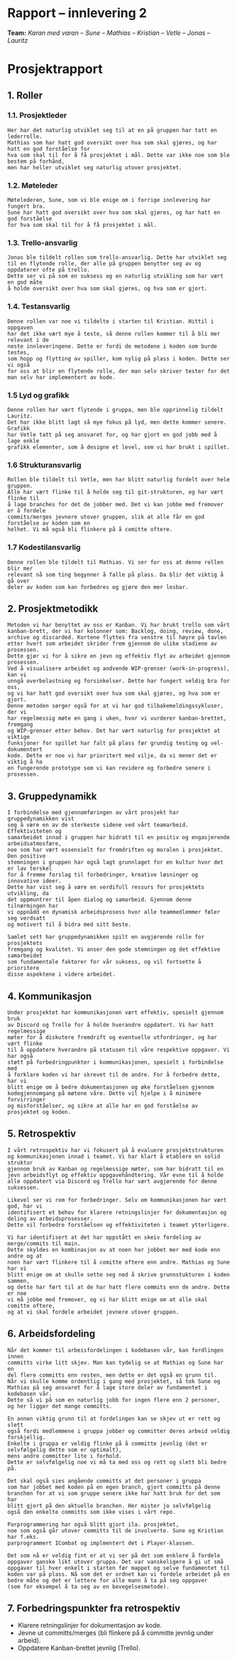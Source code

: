 # Rapport – innlevering 2
**Team:** *Karan med varan* – *Sune* – *Mathias* – *Kristian* – *Vetle* – *Jonas* – *Lauritz*


# Prosjektrapport

## 1. Roller

### 1.1. Prosjektleder
    Her har det naturlig utviklet seg til at en på gruppen har tatt en lederrolle. 
    Mathias som har hatt god oversikt over hva som skal gjøres, og har hatt en god forståelse for 
    hva som skal til for å få prosjektet i mål. Dette var ikke noe som ble bestem på forhånd, 
    men har heller utviklet seg naturlig utover prosjektet.

### 1.2. Møteleder
    Møtelederen, Sune, som vi ble enige om i forrige innlevering har fungert bra.
    Sune har hatt god oversikt over hva som skal gjøres, og har hatt en god forståelse
    for hva som skal til for å få prosjektet i mål. 

### 1.3. Trello-ansvarlig
    Jonas ble tildelt rollen som trello-ansvarlig. Dette har utviklet seg 
    til en flytende rolle, der alle på gruppen benytter seg av og oppdaterer ofte på trello. 
    Dette ser vi på som en suksess og en naturlig utvikling som har vært en god måte
    å holde oversikt over hva som skal gjøres, og hva som er gjort.


### 1.4. Testansvarlig
    Denne rollen var noe vi tildelte i starten til Kristian. Hittil i oppgaven
    har det ikke vært mye å teste, så denne rollen kommer til å bli mer relevant i de 
    neste innleveringene. Dette er fordi de metodene i koden som burde testes, 
    som hopp og flytting av spiller, kom nylig på plass i koden. Dette ser vi også 
    for oss at blir en flytende rolle, der man selv skriver tester for det man selv har implementert av kode.

### 1.5 Lyd og grafikk
    Denne rollen har vært flytende i gruppa, men ble opprinnelig tildelt Lauritz. 
    Det har ikke blitt lagt så mye fokus på lyd, men dette kommer senere. Grafikk 
    har Vetle tatt på seg ansvaret for, og har gjort en god jobb med å lage enkle 
    grafikk elementer, som å designe et level, som vi har brukt i spillet.

### 1.6 Strukturansvarlig
    Rollen ble tildelt til Vetle, men har blitt naturlig fordelt over hele gruppen. 
    Alle har vært flinke til å holde seg til git-strukturen, og har vært flinke til 
    å lage branches for det de jobber med. Det vi kan jobbe med fremover er å fordele 
    commits/merges jevnere utover gruppen, slik at alle får en god forståelse av koden som en 
    helhet. Vi må også bli flinkere på å comitte oftere.

### 1.7 Kodestilansvarlig
    Denne rollen ble tildelt til Mathias. Vi ser for oss at denne rollen blir mer 
    relevant nå som ting begynner å falle på plass. Da blir det viktig å gå over 
    deler av koden som kan forbedres og gjøre den mer lesbar. 
    
## 2. Prosjektmetodikk
    Metoden vi har benyttet av oss er Kanban. Vi har brukt trello som vårt 
    kanban-brett, der vi har kolonner som: Backlog, doing, review, done, 
    archive og discarded. Kortene flyttes fra venstre til høyre på tavlen 
    etter hvert som arbeidet skrider frem gjennom de ulike stadiene av prosessen. 
    Dette gjør vi for å sikre en jevn og effektiv flyt av arbeidet gjennom prosessen. 
    Ved å visualisere arbeidet og andvende WIP-grenser (work-in-progress), kan vi 
    unngå overbelastning og forsinkelser. Dette har fungert veldig bra for oss, 
    og vi har hatt god oversikt over hva som skal gjøres, og hva som er gjort. 
    Denne metoden sørger også for at vi har god tilbakemeldingssykluser, der vi 
    har regelmessig møte en gang i uken, hvor vi vurderer kanban-brettet, fremgang 
    og WIP-grenser etter behov. Det har vært naturlig for prosjektet at viktige 
    funksjoner for spillet har falt på plass før grundig testing og vel-dokumentert 
    kode. Dette er noe vi har prioritert med vilje, da vi mener det er viktig å ha 
    en fungerende prototype som vi kan revidere og forbedre senere i prosessen.  

## 3. Gruppedynamikk
    I forbindelse med gjennomføringen av vårt prosjekt har gruppedynamikken vist 
    seg å være en av de sterkeste sidene ved vårt teamarbeid. Effektiviteten og 
    samarbeidet innad i gruppen har bidratt til en positiv og engasjerende arbeidsatmosfære, 
    noe som har vært essensielt for fremdriften og moralen i prosjektet. Den positive 
    stemningen i gruppen har også lagt grunnlaget for en kultur hvor det er lav terskel 
    for å fremme forslag til forbedringer, kreative løsninger og innovative ideer. 
    Dette har vist seg å være en verdifull ressurs for prosjektets utvikling, da 
    det oppmuntrer til åpen dialog og samarbeid. Gjennom denne tilnærmingen har 
    vi oppnådd en dynamisk arbeidsprosess hvor alle teammedlemmer føler seg verdsatt 
    og motivert til å bidra med sitt beste.

    Samlet sett har gruppedynamikken spilt en avgjørende rolle for prosjektets 
    fremgang og kvalitet. Vi anser den gode stemningen og det effektive samarbeidet 
    som fundamentale faktorer for vår suksess, og vil fortsette å prioritere 
    disse aspektene i videre arbeidet.

## 4. Kommunikasjon
    Under prosjektet har kommunikasjonen vært effektiv, spesielt gjennom bruk 
    av Discord og Trello for å holde hverandre oppdatert. Vi har hatt regelmessige 
    møter for å diskutere fremdrift og eventuelle utfordringer, og har vært flinke 
    til å oppdatere hverandre på statusen til våre respektive oppgaver. Vi har også 
    støtt på forbedringpunkter i kommunikasjonen, spesielt i forbindelse med
    å forklare koden vi har skrevet til de andre. For å forbedre dette, har vi 
    blitt enige om å bedre dokumentasjonen og øke forståelsen gjennom 
    kodegjennomgang på møtene våre. Dette vil hjelpe i å minimere forvirringer 
    og misforståelser, og sikre at alle har en god forståelse av prosjektet og koden.

## 5. Retrospektiv
    I vårt retrospektiv har vi fokusert på å evaluere prosjektstrukturen 
    og kommunikasjonen innad i teamet. Vi har klart å etablere en solid struktur 
    gjennom bruk av Kanban og regelmessige møter, som har bidratt til en 
    jevn arbeidsflyt og effektiv oppgavehåndtering. Vår evne til å holde 
    alle oppdatert via Discord og Trello har vært avgjørende for denne suksessen.

    Likevel ser vi rom for forbedringer. Selv om kommunikasjonen har vært god, har vi 
    identifisert et behov for klarere retningslinjer for dokumentasjon og deling av arbeidsprosesser. 
    Dette vil forbedre forståelsen og effektiviteten i teamet ytterligere.
    
    Vi har identifisert at det har oppstått en skeiv fordeling av merge/commits til main. 
    Dette skyldes en kombinasjon av at noen har jobbet mer med kode enn andre og at 
    noen har vært flinkere til å comitte oftere enn andre. Mathias og Sune har vi 
    blitt enige om at skulle sette seg ned å skrive grunnstukturen i koden sammen, 
    og dette har ført til at de har hatt flere commits enn de andre. Dette er noe 
    vi må jobbe med fremover, og vi har blitt enige om at alle skal comitte oftere, 
    og at vi skal fordele arbeidet jevnere utover gruppen.
    
## 6. Arbeidsfordeling

    Når det kommer til arbeisfordelingen i kodebasen vår, kan fordlingen innen 
    committs virke litt skjev. Man kan tydelig se at Mathias og Sune har en 
    del flere committs enn resten, men dette er det også en grunn til. 
    Når vi skulle komme ordentlig i gang med prosjektet, så tok Sune og 
    Mathias på seg ansvaret for å lage store deler av fundamentet i kodebasen vår. 
    Dette så vi på som en naturlig jobb for ingen flere enn 2 personer, 
    og her ligger det mange committs. 

    En annen viktig grunn til at fordelingen kan se skjev ut er rett og slett 
    også fordi medlemmene i gruppa jobber og committer deres arbeid veldig forskjellig. 
    Enkelte i gruppa er veldig flinke på å committe jevnlig (det er selvfølgelig dette som er optimalt), 
    mens andre committer lite i forhold. 
    Dette er selvfølgelig noe vi må ta med oss og rett og slett bli bedre på. 

    Det skal også sies angående committs at det personer i gruppa 
    som har jobbet med koden på en egen branch, gjort committs på denne 
    branchen for at vi som gruppe senere ikke har hatt bruk for det som har 
    blitt gjort på den aktuelle branchen. Her mister jo selvfølgelig 
    også den enkelte committs som ikke vises i vårt repo. 

    Parprogrammering har også blitt gjort ila. prosjektet, 
    noe som også går utover committs til de involverte. Sune og Kristian har f.eks. 
    parprogrammert ICombat og implmentert det i Player-klassen. 

    Det som nå er veldig fint er at vi ser på det som enklere å fordele 
    oppgaver ganske likt utover gruppa. Det var vanskeligere å gi ut små 
    oppgaver til hver enkelt i starten før mappet og selve fundamentet til 
    koden var på plass. Nå som det er ordnet kan vi fordele arbeidet på en 
    bedre måte og det er lettere for alle mann å ta på seg oppgaver 
    (som for eksempel å ta seg av en bevegelsesmetode). 


## 7. Forbedringspunkter fra retrospektiv

- Klarere retningslinjer for dokumentasjon av kode.
- Jevne ut committs/merges (bli flinkere på å committe jevnlig under arbeid).
- Oppdatere Kanban-brettet jevnlig (Trello).
